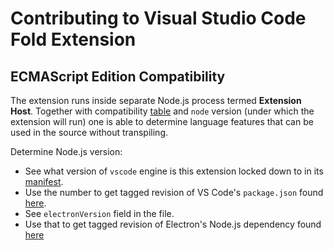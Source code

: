 # Contributing to Visual Studio Code Fold Extension

## ECMAScript Edition Compatibility

The extension runs inside separate Node.js process termed **Extension Host**. Together with compatibility [table](http://node.green) and `node` version (under which the extension will run) one is able to determine language features that can be used in the source without transpiling.

Determine Node.js version:

- See what version of `vscode` engine is this extension locked down to in its [manifest](./package.json).
- Use the number to get tagged revision of VS Code's `package.json` found [here](https://github.com/Microsoft/vscode/blob/master/package.json).
- See `electronVersion` field in the file.
- Use that to get tagged revision of Electron's Node.js dependency found [here](https://github.com/electron/electron/blob/master/.node-version)
